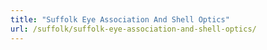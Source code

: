 ```yaml
---
title: "Suffolk Eye Association And Shell Optics"
url: /suffolk/suffolk-eye-association-and-shell-optics/
---
```

